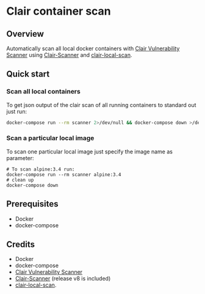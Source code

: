 # Clair container scan

## Overview
Automatically scan all local docker containers with [Clair Vulnerability Scanner](https://github.com/coreos/clair) using [Clair-Scanner](https://github.com/arminc/clair-scanner) and [clair-local-scan](https://github.com/arminc/clair-local-scan).

## Quick start
### Scan all local containers
To get json output of the clair scan of all running containers to standard out just run:
```bash
docker-compose run --rm scanner 2>/dev/null && docker-compose down >/dev/null 2>&1
```

### Scan a particular local image
To scan one particular local image just specify the image name as parameter:
```
# To scan alpine:3.4 run:
docker-compose run --rm scanner alpine:3.4
# clean up
docker-compose down
```

## Prerequisites
* Docker
* docker-compose

## Credits
* Docker
* docker-compose
* [Clair Vulnerability Scanner](https://github.com/coreos/clair)
* [Clair-Scanner](https://github.com/arminc/clair-scanner) (release v8 is included)
* [clair-local-scan](https://github.com/arminc/clair-local-scan).
